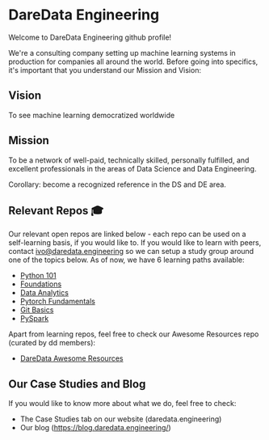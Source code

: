 # DareData Engineering

Welcome to DareData Engineering github profile!

We're a consulting company setting up machine learning systems in production for companies all around the world. Before going into specifics, it's important that you understand our Mission and Vision: 

## Vision
To see machine learning democratized worldwide

## Mission
To be a network of well-paid, technically skilled, personally fulfilled, and excellent professionals in the areas of Data Science and Data Engineering. 

Corollary: become a recognized reference in the DS and DE area.

## Relevant Repos 🎓

Our relevant open repos are linked below - each repo can be used on a self-learning basis, if you would like to. If you would like to learn with peers, contact ivo@daredata.engineering so we can setup a study group around one of the topics below. As of now, we have 6 learning paths available: 

* [Python 101](https://github.com/DareData/lp-python101)
* [Foundations](https://github.com/DareData/lp-foundations)
* [Data Analytics](https://github.com/DareData/lp-data-analytics)
* [Pytorch Fundamentals](https://github.com/DareData/lp-pytorch-fundamentals)
* [Git Basics](https://github.com/DareData/lp-git-basics)
* [PySpark](https://github.com/DareData/lp-pyspark)

Apart from learning repos, feel free to check our Awesome Resources repo (curated by dd members):
* [DareData Awesome Resources](https://github.com/DareData/awesome-daredata-resources)

## Our Case Studies and Blog

If you would like to know more about what we do, feel free to check: 
* The Case Studies tab on our website (daredata.engineering)
* Our blog (https://blog.daredata.engineering/)
